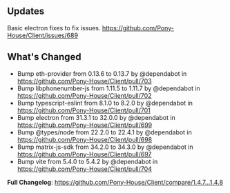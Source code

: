 ## Updates

Basic electron fixes to fix issues. https://github.com/Pony-House/Client/issues/689

## What's Changed

- Bump eth-provider from 0.13.6 to 0.13.7 by @dependabot in https://github.com/Pony-House/Client/pull/703
- Bump libphonenumber-js from 1.11.5 to 1.11.7 by @dependabot in https://github.com/Pony-House/Client/pull/702
- Bump typescript-eslint from 8.1.0 to 8.2.0 by @dependabot in https://github.com/Pony-House/Client/pull/701
- Bump electron from 31.3.1 to 32.0.0 by @dependabot in https://github.com/Pony-House/Client/pull/699
- Bump @types/node from 22.2.0 to 22.4.1 by @dependabot in https://github.com/Pony-House/Client/pull/698
- Bump matrix-js-sdk from 34.2.0 to 34.3.0 by @dependabot in https://github.com/Pony-House/Client/pull/697
- Bump vite from 5.4.0 to 5.4.2 by @dependabot in https://github.com/Pony-House/Client/pull/704

**Full Changelog**: https://github.com/Pony-House/Client/compare/1.4.7...1.4.8
